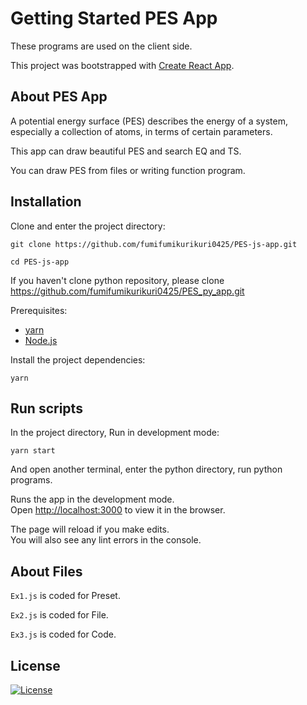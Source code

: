 # Getting Started PES App

These programs are used on the client side.

This project was bootstrapped with [Create React App](https://github.com/facebook/create-react-app).

## About PES App

A potential energy surface (PES) describes the energy of a system, especially a collection of atoms, in terms of certain parameters.

This app can draw beautiful PES and search EQ and TS.

You can draw PES from files or writing function program.

## Installation
Clone and enter the project directory:
```
git clone https://github.com/fumifumikurikuri0425/PES-js-app.git

cd PES-js-app
```
If you haven't clone python repository, please clone https://github.com/fumifumikurikuri0425/PES_py_app.git

Prerequisites:
- [yarn](https://yarnpkg.com/)
- [Node.js](https://nodejs.org/)

Install the project dependencies:
```
yarn
```
## Run scripts
In the project directory, Run in development mode:

 ```
 yarn start
 ```
And open another terminal, enter the python directory, run python programs.

Runs the app in the development mode.\
Open [http://localhost:3000](http://localhost:3000) to view it in the browser.

The page will reload if you make edits.\
You will also see any lint errors in the console.

## About Files
`Ex1.js` is coded for Preset.

`Ex2.js` is coded for File.

`Ex3.js` is coded for Code.

## License
[![License](https://img.shields.io/badge/license-MIT-blue.svg)](/LICENSE)
